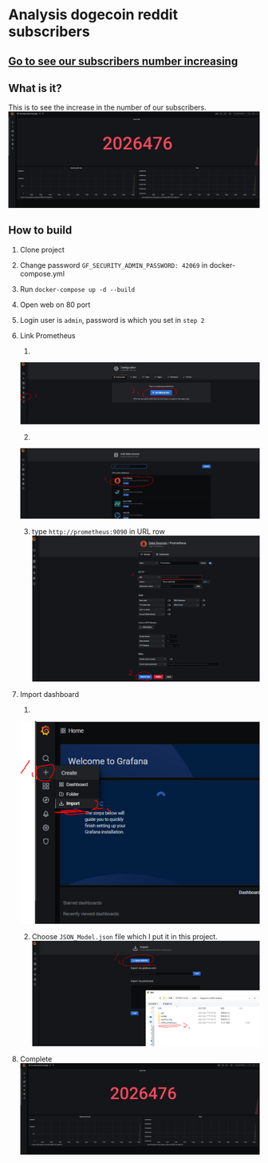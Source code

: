 # Analysis dogecoin reddit subscribers 

## [Go to see our subscribers number increasing](http://www.dogecoin.idv.tw/d/JTR66t6Mz/do-only-good-everyday?orgId=1)

## What is it?
This is to see the increase in the number of our subscribers.
![](./readme_img/complete.PNG)

## How to build

1. Clone project
2. Change password `GF_SECURITY_ADMIN_PASSWORD: 42069` in docker-compose.yml
3. Run `docker-compose up -d --build`
4. Open web on 80 port
5. Login user is `admin`, password is which you set in `step 2`
6. Link Prometheus

    1. 
    ![](./readme_img/6.1.PNG)

    2. 
    ![](./readme_img/6.2.PNG)

    3.  type `http://prometheus:9090` in URL row
    ![](./readme_img/6.3.PNG)

7. Import dashboard 

    1. 
    ![](./readme_img/7.1.PNG)

    2. Choose `JSON_Model.json` file which I put it in this project.
    ![](./readme_img/7.2.PNG)

8. Complete
![](./readme_img/complete.PNG)
